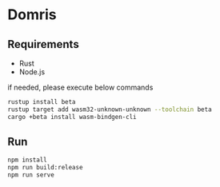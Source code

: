 # Domris

## Requirements

- Rust
- Node.js

if needed, please execute below commands

```sh
rustup install beta 
rustup target add wasm32-unknown-unknown --toolchain beta
cargo +beta install wasm-bindgen-cli
```

## Run

```sh
npm install
npm run build:release
npm run serve
```
